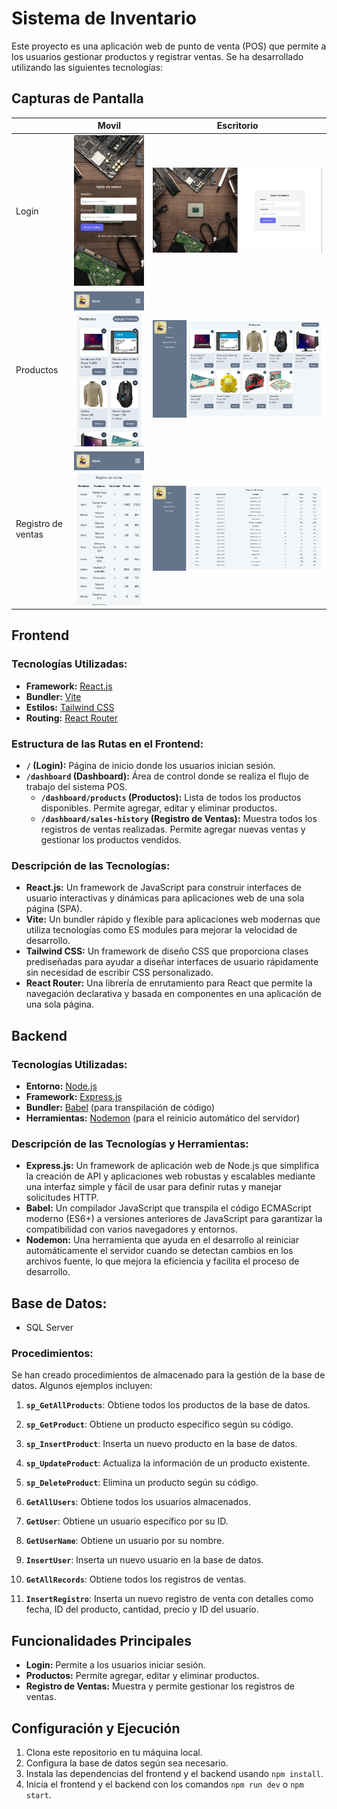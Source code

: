 # Sistema de Inventario
Este proyecto es una aplicación web de punto de venta (POS) que permite a los usuarios gestionar productos y registrar ventas. Se ha desarrollado utilizando las siguientes tecnologías:
## Capturas de Pantalla
|| Movil | Escritorio|
| -------------------------- | -------------------------- | -------------------------- |
| Login | ![Productos](./assets/login-mobile.png)  | ![Productos](./assets/login.png) |
| Productos | ![Productos](./assets/products-mobile.png)  | ![Productos](./assets/products.png) |
| Registro de ventas | ![Productos](./assets/registro-mobile.png)  | ![Productos](./assets/registro.png) |

## Frontend
### Tecnologías Utilizadas:
- **Framework:** [React.js](https://reactjs.org/)
- **Bundler:** [Vite](https://vitejs.dev/)
- **Estilos:** [Tailwind CSS](https://tailwindcss.com/)
- **Routing:** [React Router](https://reactrouter.com/)
### Estructura de las Rutas en el Frontend:
- **`/` (Login):** Página de inicio donde los usuarios inician sesión.
- **`/dashboard` (Dashboard):** Área de control donde se realiza el flujo de trabajo del sistema POS.
  - **`/dashboard/products` (Productos):** Lista de todos los productos disponibles. Permite agregar, editar y eliminar productos.
  - **`/dashboard/sales-history` (Registro de Ventas):** Muestra todos los registros de ventas realizadas. Permite agregar nuevas ventas y gestionar los productos vendidos.
### Descripción de las Tecnologías:
- **React.js:** Un framework de JavaScript para construir interfaces de usuario interactivas y dinámicas para aplicaciones web de una sola página (SPA).
- **Vite:** Un bundler rápido y flexible para aplicaciones web modernas que utiliza tecnologías como ES modules para mejorar la velocidad de desarrollo.
- **Tailwind CSS:** Un framework de diseño CSS que proporciona clases prediseñadas para ayudar a diseñar interfaces de usuario rápidamente sin necesidad de escribir CSS personalizado.
- **React Router:** Una librería de enrutamiento para React que permite la navegación declarativa y basada en componentes en una aplicación de una sola página.
## Backend
### Tecnologías Utilizadas:

- **Entorno:** [Node.js](https://nodejs.org/)
- **Framework:** [Express.js](https://expressjs.com/)
- **Bundler:** [Babel](https://babeljs.io/) (para transpilación de código)
- **Herramientas:** [Nodemon](https://nodemon.io/) (para el reinicio automático del servidor)

### Descripción de las Tecnologías y Herramientas:
- **Express.js:** Un framework de aplicación web de Node.js que simplifica la creación de API y aplicaciones web robustas y escalables mediante una interfaz simple y fácil de usar para definir rutas y manejar solicitudes HTTP.
- **Babel:** Un compilador JavaScript que transpila el código ECMAScript moderno (ES6+) a versiones anteriores de JavaScript para garantizar la compatibilidad con varios navegadores y entornos.
- **Nodemon:** Una herramienta que ayuda en el desarrollo al reiniciar automáticamente el servidor cuando se detectan cambios en los archivos fuente, lo que mejora la eficiencia y facilita el proceso de desarrollo.
## Base de Datos:
- SQL Server
### Procedimientos:

Se han creado procedimientos de almacenado para la gestión de la base de datos. Algunos ejemplos incluyen:
1. **`sp_GetAllProducts`**: Obtiene todos los productos de la base de datos.
2. **`sp_GetProduct`**: Obtiene un producto específico según su código.
3. **`sp_InsertProduct`**: Inserta un nuevo producto en la base de datos.
4. **`sp_UpdateProduct`**: Actualiza la información de un producto existente.
5. **`sp_DeleteProduct`**: Elimina un producto según su código.

6. **`GetAllUsers`**: Obtiene todos los usuarios almacenados.
7. **`GetUser`**: Obtiene un usuario específico por su ID.
8. **`GetUserName`**: Obtiene un usuario por su nombre.
9. **`InsertUser`**: Inserta un nuevo usuario en la base de datos.

10. **`GetAllRecords`**: Obtiene todos los registros de ventas.
11. **`InsertRegistro`**: Inserta un nuevo registro de venta con detalles como fecha, ID del producto, cantidad, precio y ID del usuario.
## Funcionalidades Principales
- **Login:** Permite a los usuarios iniciar sesión.
- **Productos:** Permite agregar, editar y eliminar productos.
- **Registro de Ventas:** Muestra y permite gestionar los registros de ventas.
## Configuración y Ejecución
1. Clona este repositorio en tu máquina local.
2. Configura la base de datos según sea necesario.
3. Instala las dependencias del frontend y el backend usando `npm install`.
4. Inicia el frontend y el backend con los comandos `npm run dev` o `npm start`.


